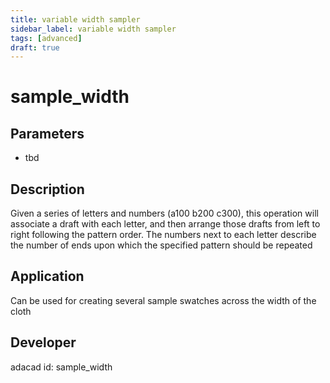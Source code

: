 ```yaml
---
title: variable width sampler
sidebar_label: variable width sampler
tags: [advanced]
draft: true
---
```

# sample_width
<!--![file](./img/sample_width.png)-->
## Parameters
- tbd
## Description
Given a series of letters and numbers (a100 b200 c300), this operation will associate a draft with each letter, and then arrange those drafts from left to right following the pattern order. The numbers next to each letter describe the number of ends upon which the specified pattern should be repeated
## Application
Can be used for creating several sample swatches across the width of the cloth
## Developer
adacad id: sample_width
